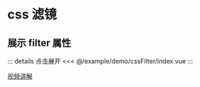 # css 滤镜

## 展示 filter 属性

<script setup>
import demo from "./index.vue"
</script>

<demo></demo>

::: details 点击展开
<<< @/example/demo/cssFilter/index.vue
:::

[视频讲解](https://www.douyin.com/video/7113019983558479115)

